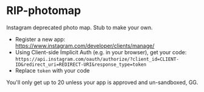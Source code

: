 # RIP-photomap
Instagram deprecated photo map. Stub to make your own.

- Register a new app: https://www.instagram.com/developer/clients/manage/
- Using Client-side Implicit Auth (e.g. in your browser), get your code: `https://api.instagram.com/oauth/authorize/?client_id=CLIENT-ID&redirect_uri=REDIRECT-URI&response_type=token`
- Replace `token` with your code

You'll only get up to 20 unless your app is approved and un-sandboxed, GG.

